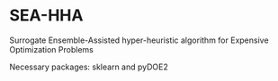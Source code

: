 # SEA-HHA
Surrogate Ensemble-Assisted hyper-heuristic algorithm for Expensive Optimization Problems

Necessary packages: sklearn and pyDOE2
